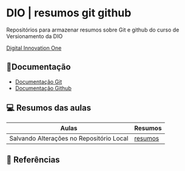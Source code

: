 
# DIO | resumos git github

Repositórios para armazenar resumos sobre Git e github do curso de Versionamento da DIO

[Digital Innovation One](https://www.dio.me)

## 📄Documentação
- [Documentação Git](https://git-scm.com/doc)
- [Documentação Github](https://docs.github.com/pt)

## 💻 Resumos das aulas

| Aulas  | Resumos |
| ------------- | ------------- |
| Salvando Alterações no Repositório Local  | [resumos](https://web.dio.me/course/versionamento-de-codigo-com-git-e-github/learning/599dd3dd-d189-474f-a55c-22f37b4472da?back=/track/potencia-tech-powered-ifood-ciencias-de-dados-com-python&tab=undefined&moduleId=undefined) |

## 🔎 Referências
